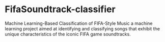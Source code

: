 # FifaSoundtrack-classifier
 Machine Learning-Based Classification of FIFA-Style Music a machine learning project aimed at identifying and classifying songs that exhibit the unique characteristics of the iconic FIFA game soundtracks. 
